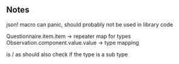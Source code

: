 ## Notes

json! macro can panic, should probably not be used in library code

Questionnaire.item.item -> repeater map for types
Observation.component.value.value -> type mapping

is / as should also check if the type is a sub type